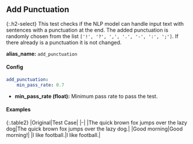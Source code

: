 
## Add Punctuation

<div class="main-docs" markdown="1"><div class="h3-box" markdown="1">

{:.h2-select}
This test checks if the NLP model can handle input text with sentences with a punctuation at the end. The added punctuation is randomly chosen from the list `['!', '?', ',', '.', '-', ':', ';']`. If there already is a punctuation it is not changed.

**alias_name:** `add_punctuation`

</div><div class="h3-box" markdown="1">

#### Config
```yaml
add_punctuation:
    min_pass_rate: 0.7
```
- **min_pass_rate (float):** Minimum pass rate to pass the test.

#### Examples

{:.table2}
|Original|Test Case|
|-|
|The quick brown fox jumps over the lazy dog|The quick brown fox jumps over the lazy dog.|
|Good morning|Good morning!|
|I like football.|I like football.|


</div></div>